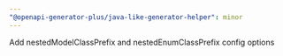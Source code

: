 ```yaml
---
"@openapi-generator-plus/java-like-generator-helper": minor
---
```


Add nestedModelClassPrefix and nestedEnumClassPrefix config options
